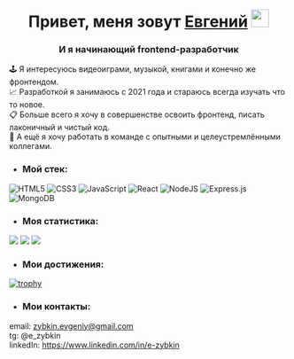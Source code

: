 <h1 align="center">Привет, меня зовут <a href="https://my-movies.nomoredomains.work/" target="_blank">Евгений</a>
<img src="https://github.com/blackcater/blackcater/raw/main/images/Hi.gif" height="32"/></h1>
<h3 align="center">И я начинающий frontend-разработчик</h3>

:joystick: Я интересуюсь видеоиграми, музыкой, книгами и конечно же фронтендом.  
:chart_with_upwards_trend: Разработкой я занимаюсь с 2021 года и стараюсь всегда изучать что то новое.  
:clipboard: Больше всего я хочу в совершенстве освоить фронтенд, писать лаконичный и чистый код.  
:compass: А ещё я хочу работать в команде с опытными и целеустремлёнными коллегами. 

- <h3>Мой стек:</h3>

![HTML5](https://img.shields.io/badge/html5-%23E34F26.svg?style=for-the-badge&logo=html5&logoColor=white)
![CSS3](https://img.shields.io/badge/css3-%231572B6.svg?style=for-the-badge&logo=css3&logoColor=white)
![JavaScript](https://img.shields.io/badge/javascript-%23323330.svg?style=for-the-badge&logo=javascript&logoColor=%23F7DF1E)
![React](https://img.shields.io/badge/react-%2320232a.svg?style=for-the-badge&logo=react&logoColor=%2361DAFB)
![NodeJS](https://img.shields.io/badge/node.js-6DA55F?style=for-the-badge&logo=node.js&logoColor=white)
![Express.js](https://img.shields.io/badge/express.js-%23404d59.svg?style=for-the-badge&logo=express&logoColor=%2361DAFB)
![MongoDB](https://img.shields.io/badge/MongoDB-%234ea94b.svg?style=for-the-badge&logo=mongodb&logoColor=white)

- <h3>Моя статистика:</h3>

![](https://github-profile-summary-cards.vercel.app/api/cards/profile-details?username=e-zybkin&theme=github_dark)
![](https://github-profile-summary-cards.vercel.app/api/cards/repos-per-language?username=e-zybkin&theme=github_dark)
![](https://github-profile-summary-cards.vercel.app/api/cards/stats?username=e-zybkin&theme=github_dark)

- <h3>Мои достижения:</h3>

[![trophy](https://github-profile-trophy.vercel.app/?username=e-zybkin)](https://github.com/e-zybkin/github-profile-trophy)

- <h3>Мои контакты:</h3>

email: zybkin.evgeniy@gmail.com  
tg: @e_zybkin  
linkedIn: https://www.linkedin.com/in/e-zybkin

